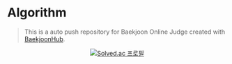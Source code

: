# Algorithm
> This is a auto push repository for Baekjoon Online Judge created with [BaekjoonHub](https://github.com/BaekjoonHub/BaekjoonHub).

<div align="center">

[![Solved.ac
프로필](http://mazassumnida.wtf/api/v2/generate_badge?boj=kekr99)](https://solved.ac/kekr99/)

</div>
